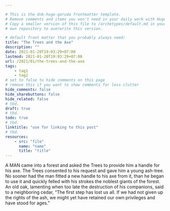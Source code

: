 ```yaml
---

# This is the dnb-hugo-garuda frontmatter template. 
# Remove comments and items you won't need in your daily work with Hugo.
# Copy a smaller version of this file to /archetypes/default.md in your
# own repository to overwrite this version.

# default front matter that you probably always need:
title: "The Trees and the Axe"
description: ""
date: 2021-01-20T19:03:29+07:00
lastmod: 2021-01-20T19:03:29+07:00
url: /2021/01/the-trees-and-the-axe
tags:
    - tag1
    - tag2
# set to false to hide comments on this page
# remove this if you want to show comments for less clutter
hide_comments: false
hide_sharebuttons: false
hide_related: false
# tbd.
draft: true
# tbd.
todo: true
# tbd.
linktitle: "use for linking to this post"
# tbd.
resources:
    - src: "file"
      name: "name"
      title: "title"
---
```

A MAN came into a forest and asked the Trees to provide him a handle for his axe. The Trees consented to his request and gave him a young ash-tree. No sooner had the man fitted a new handle to his axe from it, than he began to use it and quickly felled with his strokes the noblest giants of the forest. An old oak, lamenting when too late the destruction of his companions, said to a neighboring cedar, “The first step has lost us all. If we had not given up the rights of the ash, we might yet have retained our own privileges and have stood for ages.”
